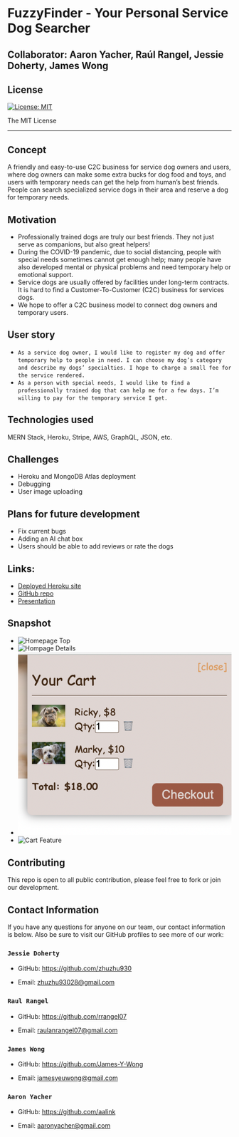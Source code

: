 # FuzzyFinder - Your Personal Service Dog Searcher

## Collaborator: Aaron Yacher, Raúl Rangel, Jessie Doherty, James Wong

## License

[![License: MIT](https://img.shields.io/badge/License-MIT-yellow.svg)](https://opensource.org/licenses/MIT)

The MIT License

---

## Concept

A friendly and easy-to-use C2C business for service dog owners and users, where dog owners can make some extra bucks for dog food and toys, and users with temporary needs can get the help from human’s best friends. People can search specialized service dogs in their area and reserve a dog for temporary needs.

## Motivation

- Professionally trained dogs are truly our best friends. They not just serve as companions, but also great helpers!
- During the COVID-19 pandemic, due to social distancing, people with special needs sometimes cannot get enough help; many people have also developed mental or physical problems and need temporary help or emotional support.
- Service dogs are usually offered by facilities under long-term contracts. It is hard to find a Customer-To-Customer (C2C) business for services dogs.
- We hope to offer a C2C business model to connect dog owners and temporary users.

## User story

- `As a service dog owner, I would like to register my dog and offer temporary help to people in need. I can choose my dog’s category and describe my dogs’ specialties. I hope to charge a small fee for the service rendered. `
- `As a person with special needs, I would like to find a professionally trained dog that can help me for a few days. I’m willing to pay for the temporary service I get. `

## Technologies used

MERN Stack, Heroku, Stripe, AWS, GraphQL, JSON, etc.

## Challenges

- Heroku and MongoDB Atlas deployment
- Debugging
- User image uploading

## Plans for future development

- Fix current bugs
- Adding an AI chat box
- Users should be able to add reviews or rate the dogs

## Links:

- [Deployed Heroku site](https://fuzzy-finder.herokuapp.com/)
- [GitHub repo](https://github.com/aalink/FuzzyFinder)
- [Presentation](https://docs.google.com/presentation/d/19nHs0qMicPezrtOxDNM84-Hhg5SccFVfMxHPQBNry2U/edit#slide=id.p)

## Snapshot

- ![Homepage Top](Screenshots/Homepage1.png)
- ![Hompage Details](Screenshots/Homepage2.png)
- ![Dogpage Details](Screenshots/DogDetail.png)
- ![Cart Feature](Screenshots/CartFeature.png)

## Contributing

This repo is open to all public contribution, please feel free to fork or join our development.

## Contact Information

If you have any questions for anyone on our team, our contact information is below. Also be sure to visit our GitHub profiles to see more of our work:

### `Jessie Doherty`

- GitHub: https://github.com/zhuzhu930

- Email: zhuzhu93028@gmail.com

### `Raul Rangel`

- GitHub: https://github.com/rrangel07

- Email: raulanrangel07@gmail.com

### `James Wong`

- GitHub: https://github.com/James-Y-Wong

- Email: jamesyeuwong@gmail.com

### `Aaron Yacher`

- GitHub: https://github.com/aalink

- Email: aaronyacher@gmail.com
